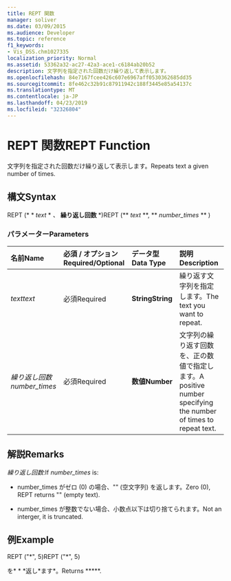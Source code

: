 ```yaml
---
title: REPT 関数
manager: soliver
ms.date: 03/09/2015
ms.audience: Developer
ms.topic: reference
f1_keywords:
- Vis_DSS.chm1027335
localization_priority: Normal
ms.assetid: 53362a32-ac27-42a3-ace1-c6184ab20b52
description: 文字列を指定された回数だけ繰り返して表示します。
ms.openlocfilehash: 84e7167fcee426c607e6967aff0530362685dd35
ms.sourcegitcommit: 8fe462c32b91c87911942c188f3445e85a54137c
ms.translationtype: MT
ms.contentlocale: ja-JP
ms.lasthandoff: 04/23/2019
ms.locfileid: "32326804"
---
```

# <a name="rept-function"></a><span data-ttu-id="1fc3d-103">REPT 関数</span><span class="sxs-lookup"><span data-stu-id="1fc3d-103">REPT Function</span></span>

<span data-ttu-id="1fc3d-104">文字列を指定された回数だけ繰り返して表示します。</span><span class="sxs-lookup"><span data-stu-id="1fc3d-104">Repeats text a given number of times.</span></span> 
  
## <a name="syntax"></a><span data-ttu-id="1fc3d-105">構文</span><span class="sxs-lookup"><span data-stu-id="1fc3d-105">Syntax</span></span>

<span data-ttu-id="1fc3d-106">REPT (\* \* *text* \* *、* **繰り返し回数** \*)</span><span class="sxs-lookup"><span data-stu-id="1fc3d-106">REPT (\*\* *text* \*\*, \*\* *number_times* \*\* )</span></span> 
  
### <a name="parameters"></a><span data-ttu-id="1fc3d-107">パラメーター</span><span class="sxs-lookup"><span data-stu-id="1fc3d-107">Parameters</span></span>

|<span data-ttu-id="1fc3d-108">**名前**</span><span class="sxs-lookup"><span data-stu-id="1fc3d-108">**Name**</span></span>|<span data-ttu-id="1fc3d-109">**必須 / オプション**</span><span class="sxs-lookup"><span data-stu-id="1fc3d-109">**Required/Optional**</span></span>|<span data-ttu-id="1fc3d-110">**データ型**</span><span class="sxs-lookup"><span data-stu-id="1fc3d-110">**Data Type**</span></span>|<span data-ttu-id="1fc3d-111">**説明**</span><span class="sxs-lookup"><span data-stu-id="1fc3d-111">**Description**</span></span>|
|:-----|:-----|:-----|:-----|
| <span data-ttu-id="1fc3d-112">_text_</span><span class="sxs-lookup"><span data-stu-id="1fc3d-112">_text_</span></span> <br/> |<span data-ttu-id="1fc3d-113">必須</span><span class="sxs-lookup"><span data-stu-id="1fc3d-113">Required</span></span>  <br/> |<span data-ttu-id="1fc3d-114">**String**</span><span class="sxs-lookup"><span data-stu-id="1fc3d-114">**String**</span></span> <br/> | <span data-ttu-id="1fc3d-115">繰り返す文字列を指定します。</span><span class="sxs-lookup"><span data-stu-id="1fc3d-115">The text you want to repeat.</span></span>  <br/> |
| <span data-ttu-id="1fc3d-116">_繰り返し回数_</span><span class="sxs-lookup"><span data-stu-id="1fc3d-116">_number_times_</span></span> <br/> |<span data-ttu-id="1fc3d-117">必須</span><span class="sxs-lookup"><span data-stu-id="1fc3d-117">Required</span></span>  <br/> |<span data-ttu-id="1fc3d-118">**数値**</span><span class="sxs-lookup"><span data-stu-id="1fc3d-118">**Number**</span></span> <br/> |<span data-ttu-id="1fc3d-119">文字列の繰り返す回数を、正の数値で指定します。</span><span class="sxs-lookup"><span data-stu-id="1fc3d-119">A positive number specifying the number of times to repeat text.</span></span>  <br/> |
   
## <a name="remarks"></a><span data-ttu-id="1fc3d-120">解説</span><span class="sxs-lookup"><span data-stu-id="1fc3d-120">Remarks</span></span>

<span data-ttu-id="1fc3d-121">*繰り返し回数*:</span><span class="sxs-lookup"><span data-stu-id="1fc3d-121">If  *number_times*  is:</span></span> 
  
- <span data-ttu-id="1fc3d-122">number_times がゼロ (0) の場合、"" (空文字列) を返します。</span><span class="sxs-lookup"><span data-stu-id="1fc3d-122">Zero (0), REPT returns "" (empty text).</span></span>
    
- <span data-ttu-id="1fc3d-123">number_times が整数でない場合、小数点以下は切り捨てられます。</span><span class="sxs-lookup"><span data-stu-id="1fc3d-123">Not an interger, it is truncated.</span></span>
    
## <a name="example"></a><span data-ttu-id="1fc3d-124">例</span><span class="sxs-lookup"><span data-stu-id="1fc3d-124">Example</span></span>

<span data-ttu-id="1fc3d-125">REPT ("\*", 5)</span><span class="sxs-lookup"><span data-stu-id="1fc3d-125">REPT ("\*", 5)</span></span> 
  
<span data-ttu-id="1fc3d-126">を\* \* \*返し\*ます\*。</span><span class="sxs-lookup"><span data-stu-id="1fc3d-126">Returns \*\*\*\*\*.</span></span> 
  

